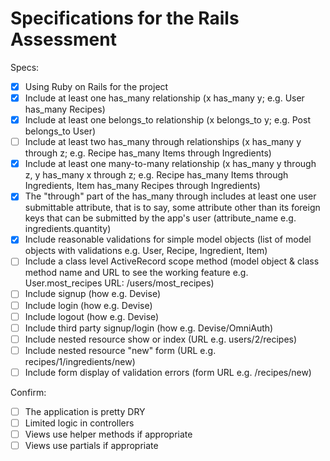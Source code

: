 # Specifications for the Rails Assessment

Specs:
- [x] Using Ruby on Rails for the project
- [x] Include at least one has_many relationship (x has_many y; e.g. User has_many Recipes) <!--- a User has_many Lists ---> 
- [x] Include at least one belongs_to relationship (x belongs_to y; e.g. Post belongs_to User) <!--- a List belongs_to a User ---> 
- [ ] Include at least two has_many through relationships (x has_many y through z; e.g. Recipe has_many Items through Ingredients) <!--- (1) a Recipe has many Items through RecipeItems (2) a Recipe has_many Lists through List_Recipes ---> 
- [x] Include at least one many-to-many relationship (x has_many y through z, y has_many x through z; e.g. Recipe has_many Items through Ingredients, Item has_many Recipes through Ingredients) <!--- a Recipe has many Lists through ListRecipes and a List has many Recipes through ListRecipes ---> 
- [x] The "through" part of the has_many through includes at least one user submittable attribute, that is to say, some attribute other than its foreign keys that can be submitted by the app's user (attribute_name e.g. ingredients.quantity) <!--- a List has many Items through AdditionalItems and the AdditionalItem class has a user submittable attribute of quantity which is submitted via the lists#create action ---> 
- [x] Include reasonable validations for simple model objects (list of model objects with validations e.g. User, Recipe, Ingredient, Item) <!--- and ---> 
- [ ] Include a class level ActiveRecord scope method (model object & class method name and URL to see the working feature e.g. User.most_recipes URL: /users/most_recipes) <!--- and ---> 
- [ ] Include signup (how e.g. Devise) <!--- and ---> 
- [ ] Include login (how e.g. Devise) <!--- and ---> 
- [ ] Include logout (how e.g. Devise) <!--- and ---> 
- [ ] Include third party signup/login (how e.g. Devise/OmniAuth) <!--- and ---> 
- [ ] Include nested resource show or index (URL e.g. users/2/recipes) <!--- and ---> 
- [ ] Include nested resource "new" form (URL e.g. recipes/1/ingredients/new) <!--- and ---> 
- [ ] Include form display of validation errors (form URL e.g. /recipes/new) <!--- and ---> 

Confirm:
- [ ] The application is pretty DRY
- [ ] Limited logic in controllers
- [ ] Views use helper methods if appropriate
- [ ] Views use partials if appropriate
